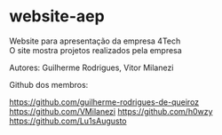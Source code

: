 # website-aep

Website para apresentação da empresa 4Tech<br>O site mostra projetos realizados pela empresa

Autores: Guilherme Rodrigues, Vitor Milanezi

Github dos membros:

https://github.com/guilherme-rodrigues-de-queiroz
https://github.com/VMilanezi
https://github.com/h0wzy
https://github.com/Lu1sAugusto
